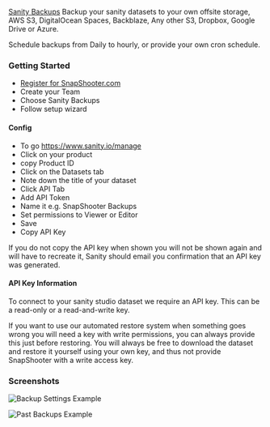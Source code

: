[Sanity Backups](https://snapshooter.com/application/sanity) Backup your sanity datasets to your own offsite storage, AWS S3, DigitalOcean Spaces, Backblaze, Any other S3, Dropbox, Google Drive or Azure.

Schedule backups from Daily to hourly, or provide your own cron schedule. 


### Getting Started

- [Register for SnapShooter.com](https://app.snapshooter.com/register)
- Create your Team
- Choose Sanity Backups
- Follow setup wizard

#### Config

- To go https://www.sanity.io/manage
- Click on your product
- copy Product ID
- Click on the Datasets tab
- Note down the title of your dataset
- Click API Tab
- Add API Token
- Name it e.g. SnapShooter Backups
- Set permissions to Viewer or Editor
- Save
- Copy API Key


If you do not copy the API key when shown you will not be shown again and will have to recreate it, Sanity should email you confirmation that an API key was generated.

#### API Key Information
To connect to your sanity studio dataset we require an API key. This can be a read-only or a read-and-write key. 

If you want to use our automated restore system when something goes wrong you will need a key with write permissions, you can always provide this just before restoring. You will always be free to download the dataset and restore it yourself using your own key, and thus not provide SnapShooter with a write access key.

### Screenshots

![Backup Settings Example](https://i.imgur.com/W52HCqz.png)

![Past Backups Example](https://i.imgur.com/Q7XBI3l.png)
